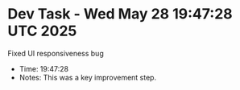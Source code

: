 # Dev Task - Wed May 28 19:47:28 UTC 2025
Fixed UI responsiveness bug
- Time: 19:47:28
- Notes: This was a key improvement step.
